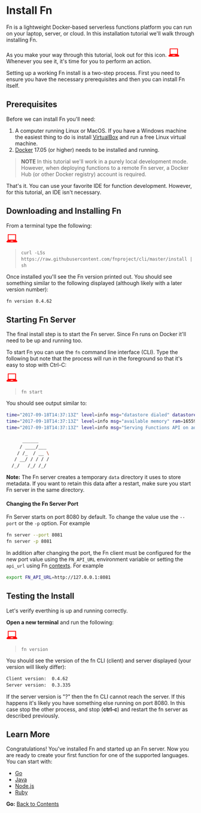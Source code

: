 # Install Fn

Fn is a lightweight Docker-based serverless functions platform you can
run on your laptop, server, or cloud.  In this installation tutorial
we'll walk through installing Fn.

As you make your way through this tutorial, look out for this icon.
![](images/userinput.png) Whenever you see it, it's time for you to
perform an action.

Setting up a working Fn install is a two-step process.  First you need
to ensure you have the necessary prerequisites and then you can install
Fn itself.

## Prerequisites

Before we can install Fn you'll need:

1. A computer running Linux or MacOS.  If you have a Windows machine the
easiest thing to do is install [VirtualBox](https://www.virtualbox.org/)
and run a free Linux virtual machine.
2. [Docker](https://www.docker.com/) 17.05 (or higher) needs to be
installed and running.

> __NOTE__ In this tutorial we'll work in a purely local development
mode.  However, when deploying functions to a remote Fn server, a Docker
Hub (or other Docker registry) account is required.

That's it.  You can use your favorite IDE for function development.
However, for this tutorial, an IDE isn't necessary.


## Downloading and Installing Fn

From a terminal type the following:

![](images/userinput.png)
>`curl -LSs https://raw.githubusercontent.com/fnproject/cli/master/install | sh`

Once installed you'll see the Fn version printed out.  You should see
something similar to the following displayed (although likely with a later
version number):

```sh
fn version 0.4.62
```

## Starting Fn Server

The final install step is to start the Fn server.  Since Fn runs on
Docker it'll need to be up and running too.

To start Fn you can use the `fn` command line interface (CLI).  Type the
following but note that the process will run in the foreground so that
it's easy to stop with Ctrl-C:

![user input](images/userinput.png)
>`fn start`

You should see output similar to:

```sh
time="2017-09-18T14:37:13Z" level=info msg="datastore dialed" datastore=sqlite3 max_idle_connections=256
time="2017-09-18T14:37:13Z" level=info msg="available memory" ram=1655975936
time="2017-09-18T14:37:13Z" level=info msg="Serving Functions API on address `:8080`"

      ______
     / ____/___
    / /_  / __ \
   / __/ / / / /
  /_/   /_/ /_/
```

**Note:** The Fn server creates a temporary `data` directory it uses to store metadata. If you want to retain this data after a restart, make sure you start Fn server in the same directory.

#### Changing the Fn Server Port
Fn Server starts on port 8080 by default. To change the value use the `--port` or the `-p` option. For example

```sh
fn server --port 8081
fn server -p 8081
```

In addition after changing the port, the Fn client must be configured for the new port value using the `FN_API_URL` environment variable or setting the `api_url` using Fn [contexts](https://github.com/fnproject/cli/blob/master/CONTEXT.md). For example

```sh
export FN_API_URL=http://127.0.0.1:8081
```


## Testing the Install
Let's verify everthing is up and running correctly.

**Open a new terminal** and run the following:

![user input](images/userinput.png)
>`fn version`

You should see the version of the fn CLI (client) and server displayed (your
version will likely differ):

```sh
Client version:  0.4.62
Server version:  0.3.335
```

If the server version is "?" then the fn CLI cannot reach the server.  If
this happens it's likely you have something else running on port 8080. In this
case stop the other process, and stop (**ctrl-c**) and restart the fn server as
described previously.

## Learn More

Congratulations! You've installed Fn and started up an Fn server. Now you are
ready to create your first function for one of the supported languages. You can
start with:

* [Go](../Introduction/README.md)
* [Java](../JavaFDKIntroduction//README.md)
* [Node.js](../node/intro/README.md)
* [Ruby](../ruby/intro/README.md)

**Go:** [Back to Contents](../README.md)
